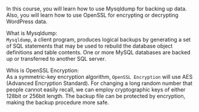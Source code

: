 In this course, you will learn how to use Mysqldump for backing up data. Also, you will learn how to use OpenSSL for encrypting or decrypting WordPress data.

What is Mysqldump:
<br>
`Mysqldump`, a client program, produces logical backups by generating a set of SQL statements that may be used to rebuild the database object definitions and table contents. One or more MySQL databases are backed up or transferred to another SQL server.

Whis is OpenSSL Encryption:
<br>
As a symmetric-key encryption algorithm, `OpenSSL Encryption` will use AES (Advanced Encryption Standard). For changing a long random number that people cannot easily recall, we can employ cryptographic keys of either 128bit or 256bit length. The backup file can be protected by encryption, making the backup procedure more safe.